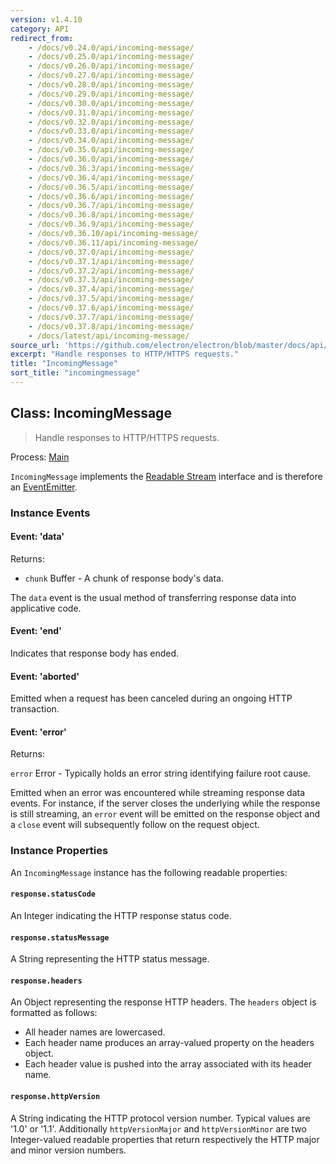 ```yaml
---
version: v1.4.10
category: API
redirect_from:
    - /docs/v0.24.0/api/incoming-message/
    - /docs/v0.25.0/api/incoming-message/
    - /docs/v0.26.0/api/incoming-message/
    - /docs/v0.27.0/api/incoming-message/
    - /docs/v0.28.0/api/incoming-message/
    - /docs/v0.29.0/api/incoming-message/
    - /docs/v0.30.0/api/incoming-message/
    - /docs/v0.31.0/api/incoming-message/
    - /docs/v0.32.0/api/incoming-message/
    - /docs/v0.33.0/api/incoming-message/
    - /docs/v0.34.0/api/incoming-message/
    - /docs/v0.35.0/api/incoming-message/
    - /docs/v0.36.0/api/incoming-message/
    - /docs/v0.36.3/api/incoming-message/
    - /docs/v0.36.4/api/incoming-message/
    - /docs/v0.36.5/api/incoming-message/
    - /docs/v0.36.6/api/incoming-message/
    - /docs/v0.36.7/api/incoming-message/
    - /docs/v0.36.8/api/incoming-message/
    - /docs/v0.36.9/api/incoming-message/
    - /docs/v0.36.10/api/incoming-message/
    - /docs/v0.36.11/api/incoming-message/
    - /docs/v0.37.0/api/incoming-message/
    - /docs/v0.37.1/api/incoming-message/
    - /docs/v0.37.2/api/incoming-message/
    - /docs/v0.37.3/api/incoming-message/
    - /docs/v0.37.4/api/incoming-message/
    - /docs/v0.37.5/api/incoming-message/
    - /docs/v0.37.6/api/incoming-message/
    - /docs/v0.37.7/api/incoming-message/
    - /docs/v0.37.8/api/incoming-message/
    - /docs/latest/api/incoming-message/
source_url: 'https://github.com/electron/electron/blob/master/docs/api/incoming-message.md'
excerpt: "Handle responses to HTTP/HTTPS requests."
title: "IncomingMessage"
sort_title: "incomingmessage"
---
```


## Class: IncomingMessage

> Handle responses to HTTP/HTTPS requests.

Process: [Main](http://electron.atom.io/docs/tutorial/quick-start#main-process)

`IncomingMessage` implements the [Readable Stream](https://nodejs.org/api/stream.html#stream_readable_streams)
interface and is therefore an [EventEmitter](https://nodejs.org/api/events.html#events_class_eventemitter).

### Instance Events

#### Event: 'data'

Returns:

* `chunk` Buffer - A chunk of response body's data.

The `data` event is the usual method of transferring response data into
applicative code.

#### Event: 'end'

Indicates that response body has ended.

#### Event: 'aborted'

Emitted when a request has been canceled during an ongoing HTTP transaction.

#### Event: 'error'

Returns:

`error` Error - Typically holds an error string identifying failure root cause.

Emitted when an error was encountered while streaming response data events. For
instance, if the server closes the underlying while the response is still
streaming, an `error` event will be emitted on the response object and a `close`
event will subsequently follow on the request object.

### Instance Properties

An `IncomingMessage` instance has the following readable properties:

#### `response.statusCode`

An Integer indicating the HTTP response status code.

#### `response.statusMessage`

A String representing the HTTP status message.

#### `response.headers`

An Object representing the response HTTP headers. The `headers` object is
formatted as follows:

* All header names are lowercased.
* Each header name produces an array-valued property on the headers object.
* Each header value is pushed into the array associated with its header name.

#### `response.httpVersion`

A String indicating the HTTP protocol version number. Typical values are '1.0'
or '1.1'. Additionally `httpVersionMajor` and `httpVersionMinor` are two
Integer-valued readable properties that return respectively the HTTP major and
minor version numbers.
